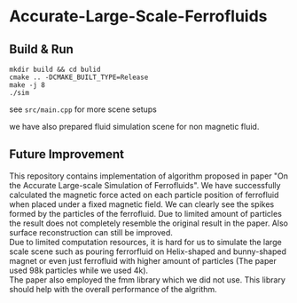 # Accurate-Large-Scale-Ferrofluids


## Build & Run
```
mkdir build && cd bulid
cmake .. -DCMAKE_BUILT_TYPE=Release
make -j 8
./sim
```

see `src/main.cpp` for more scene setups<br />

we have also prepared fluid simulation scene for non magnetic fluid.<br />

## Future Improvement
This repository contains implementation of algorithm proposed in paper "On the Accurate Large-scale Simulation of Ferrofluids". We have successfully calculated the magnetic force acted on each particle position of ferrofluid when placed under a fixed magnetic field. We can clearly see the spikes formed by the particles of the ferrofluid. Due to limited amount of particles the result does not completely resemble the original result in the paper. Also surface reconstruction can still be improved.<br />
Due to limited computation resources, it is hard for us to simulate the large scale scene such as pouring ferrorfluid on Helix-shaped and bunny-shaped magnet or even just ferrofluid with higher amount of particles (The paper used 98k particles while we used 4k).<br />
The paper also employed the fmm library which we did not use. This library should help with the overall performance of the algrithm.<br />
